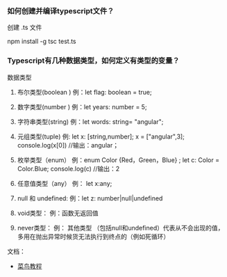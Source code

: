### 如何创建并编译typescript文件？

创建 .ts 文件

npm install -g
tsc test.ts

### Typescript有几种数据类型，如何定义有类型的变量？

数据类型
1. 布尔类型(boolean )    例：let flag: boolean = true;

2. 数字类型(number )     例：let years: number = 5;

3. 字符串类型(string)    例：let words: string= "angular";

5. 元组类型(tuple)       例: let x: [string,number];
                           x = ["angular",3];
                           console.log(x[0])  //输出：angular；

6. 枚举类型（enum）      例：enum Color {Red，Green，Blue} ;
                          let c: Color = Color.Blue;
                          console.log(c) //输出：2

7. 任意值类型（any）     例： let x:any;

8. null 和 undefined:  例：let z: number|null|undefined

9. void类型：  例：函数无返回值

10. never类型：  例： 其他类型 （包括null和undefined）代表从不会出现的值，
                    多用在抛出异常时候货无法执行到终点的（例如死循环）

文档：
-   [菜鸟教程](https://www.runoob.com/typescript/ts-type.html)
